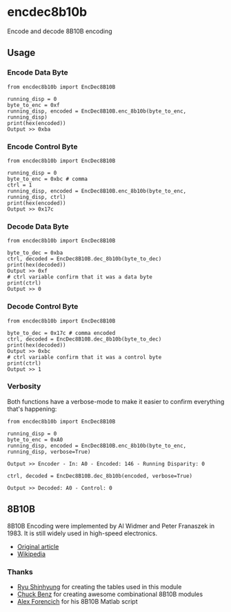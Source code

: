 # encdec8b10b

Encode and decode 8B10B encoding

## Usage

### Encode Data Byte
```
from encdec8b10b import EncDec8B10B

running_disp = 0
byte_to_enc = 0xf
running_disp, encoded = EncDec8B10B.enc_8b10b(byte_to_enc, running_disp)
print(hex(encoded))
Output >> 0xba
```
### Encode Control Byte
```
from encdec8b10b import EncDec8B10B

running_disp = 0
byte_to_enc = 0xbc # comma
ctrl = 1
running_disp, encoded = EncDec8B10B.enc_8b10b(byte_to_enc, running_disp, ctrl)
print(hex(encoded))
Output >> 0x17c
```
### Decode Data Byte
```
from encdec8b10b import EncDec8B10B

byte_to_dec = 0xba
ctrl, decoded = EncDec8B10B.dec_8b10b(byte_to_dec)
print(hex(decoded))
Output >> 0xf
# ctrl variable confirm that it was a data byte
print(ctrl)
Output >> 0
```
### Decode Control Byte
```
from encdec8b10b import EncDec8B10B

byte_to_dec = 0x17c # comma encoded
ctrl, decoded = EncDec8B10B.dec_8b10b(byte_to_dec)
print(hex(decoded))
Output >> 0xbc
# ctrl variable confirm that it was a control byte
print(ctrl)
Output >> 1
```
 
 ### Verbosity
 Both functions have a verbose-mode to make it easier to confirm everything that's happening:
```
from encdec8b10b import EncDec8B10B

running_disp = 0
byte_to_enc = 0xA0
running_disp, encoded = EncDec8B10B.enc_8b10b(byte_to_enc, running_disp, verbose=True)

Output >> Encoder - In: A0 - Encoded: 146 - Running Disparity: 0

ctrl, decoded = EncDec8B10B.dec_8b10b(encoded, verbose=True)

Output >> Decoded: A0 - Control: 0
```

 
 ## 8B10B
 8B10B Encoding were implemented by Al Widmer and Peter Franaszek in 1983. It is still widely used in high-speed electronics.

- [Original article](https://ieeexplore.ieee.org/document/5390392)
- [Wikipedia](https://en.wikipedia.org/wiki/8b/10b_encoding)


### Thanks
- [Ryu Shinhyung](https://opencores.org/projects/async_8b10b_encoder_decoder) for creating the tables used in this module
- [Chuck Benz](http://asics.chuckbenz.com/) for creating awesome combinational 8B10B modules
- [Alex Forencich](http://www.alexforencich.com/wiki/en/scripts/matlab/enc8b10b)  for his 8B10B Matlab script
